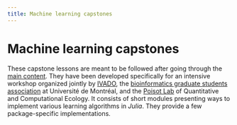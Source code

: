 ```yaml
---
title: Machine learning capstones
---
```


# Machine learning capstones

These capstone lessons are meant to be followed after going through the [main
content](/lessons/). They have been developed specifically for an intensive
workshop organized jointly by [IVADO], the [bioinformatics graduate students
association][aebinum] at Université de Montréal, and the [Poisot Lab] of
Quantitative and Computational Ecology. It consists of short modules presenting
ways to implement various learning algorithms in *Julia*. They provide a few
package-specific implementations.

[IVADO]: https://ivado.ca/en/
[aebinum]: http://aebinum.umontreal.ca/
[Poisot Lab]: http://poisotlab.io/
